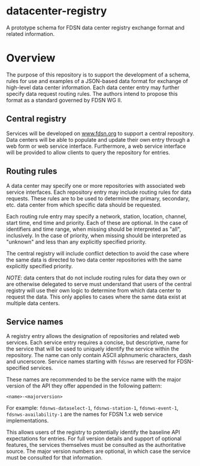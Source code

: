 # datacenter-registry

A prototype schema for FDSN data center registry exchange format and related information.

# Overview

The purpose of this repository is to support the development of a
schema, rules for use and examples of a JSON-based data format for
exchange of high-level data center information.  Each data center
entry may further specify data request routing rules.  The authors
intend to propose this format as a standard governed by FDSN WG II.

## Central registry

Services will be developed on www.fdsn.org to support a central
repository.  Data centers will be able to populate and update their
own entry through a web form or web service interface.  Furthermore, a
web service interface will be provided to allow clients to query the
repository for entries.

## Routing rules

A data center may specify one or more repositories with associated web
service interfaces.  Each repository entry may include routing rules
for data requests.  These rules are to be used to determine the
primary, secondary, etc. data center from which specific data should
be requested.

Each routing rule entry may specify a network, station, location,
channel, start time, end time and priority.  Each of these are
optional.  In the case of identifiers and time range, when missing
should be interpreted as "all", inclusively.  In the case of
priority, when missing should be interpreted as "unknown" and less
than any explicitly specified priority.

The central registry will include conflict detection to avoid the case
where the same data is directed to two data center repositories with
the same explicitly specified priority.

_NOTE_: data centers that do not include routing rules for data they
own or are otherwise delegated to serve must understand that users of
the central registry will use their own logic to determine from which
data center to request the data.  This only applies to cases where the
same data exist at multiple data centers.

## Service names

A registry entry allows the designation of repositories and related
web services.  Each service entry requires a concise, but descriptive,
name for the service that will be used to uniquely identify the
service within the repository.  The name can only contain ASCII
alphnumeric characters, dash and uncerscore.  Service names starting
with `fdsnws` are reserved for FDSN-specified services.

These names are recommended to be the service name with the major
version of the API they offer appended in the following pattern:

`<name>-<majorversion>`

For example: `fdsnws-dataselect-1`, `fdsnws-station-1`,
`fdsnws-event-1`, `fdsnws-availability-1` are the names for FDSN 1.x
web service implementations.

This allows users of the registry to potentially identify the baseline
API expectations for entries.  For full version details and support of
optional features, the services themselves must be consulted as the
authoritative source.  The major version numbers are optional, in
which case the service must be consulted for that information.

